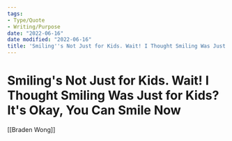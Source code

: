 ```yaml
---
tags:
- Type/Quote
- Writing/Purpose
date: "2022-06-16"
date modified: "2022-06-16"
title: 'Smiling''s Not Just for Kids. Wait! I Thought Smiling Was Just for Kids? It''s Okay, You Can Smile Now'
---
```


# Smiling's Not Just for Kids. Wait! I Thought Smiling Was Just for Kids? It's Okay, You Can Smile Now
[[Braden Wong]]
